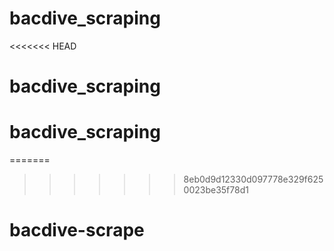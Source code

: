 # bacdive_scraping
<<<<<<< HEAD
# bacdive_scraping
# bacdive_scraping
=======
>>>>>>> 8eb0d9d12330d097778e329f6250023be35f78d1
# bacdive-scrape
